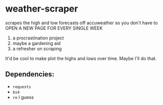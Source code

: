 # weather-scraper

scrapes the high and low forecasts off accuweather
so you don't have to OPEN A NEW PAGE FOR EVERY SINGLE WEEK

1. a procrastination project
2. maybe a gardening aid
3. a refresher on scraping

It'd be cool to make plot the highs and lows over time. Maybe I'll do that.

## Dependencies:
- `requests`
- `bs4`
- `re` I guess
